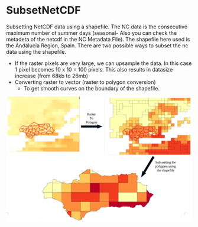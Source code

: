 # SubsetNetCDF
Subsetting NetCDF data using a shapefile. 
The NC data is the consecutive maximum number of summer days (seasonal- Also you can check the metadeta of the netcdf in the NC Metadata File).
The shapefile here used is the Andalucia Region, Spain.
There are two possible ways to subset the nc data using the shapefile.
- If the raster pixels are very large, we can upsample the data. In this case 1 pixel becomes 10 x 10 = 100 pixels. This also results in datasize increase (from 68kb to 26mb) 
- Converting raster to vector (raster to polygon conversion)  
   - To get smooth curves on the boundary of the shapefile. 

![Structure](Images/All3.png)
